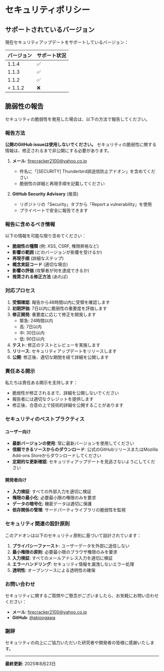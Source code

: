 # セキュリティポリシー

## サポートされているバージョン

現在セキュリティアップデートをサポートしているバージョン：

| バージョン | サポート状況        |
| -------- | ----------------- |
| 1.1.4    | :white_check_mark: |
| 1.1.3    | :white_check_mark: |
| 1.1.2    | :white_check_mark: |
| < 1.1.2  | :x:                |

## 脆弱性の報告

セキュリティの脆弱性を発見した場合は、以下の方法で報告してください。

### 報告方法

**公開のGitHub issueは使用しないでください。** セキュリティの脆弱性に関する情報は、修正されるまで非公開にする必要があります。

1. **メール**: firecracker2100@yahoo.co.jp
   - 件名に「[SECURITY] Thunderbird誤送信防止アドオン」を含めてください
   - 脆弱性の詳細と再現手順を記載してください

2. **GitHub Security Advisory** (推奨)
   - リポジトリの「Security」タブから「Report a vulnerability」を使用
   - プライベートで安全に報告できます

### 報告に含めるべき情報

以下の情報を可能な限り含めてください：

- **脆弱性の種類** (例: XSS, CSRF, 権限昇格など)
- **影響の範囲** (どのバージョンが影響を受けるか)
- **再現手順** (詳細なステップ)
- **概念実証コード** (適切な場合)
- **影響の評価** (攻撃者が何を達成できるか)
- **推奨される修正方法** (あれば)

### 対応プロセス

1. **受領確認**: 報告から48時間以内に受領を確認します
2. **初期評価**: 7日以内に脆弱性の重要度を評価します
3. **修正開発**: 重要度に応じて修正を開発します
   - 緊急: 24時間以内
   - 高: 7日以内
   - 中: 30日以内
   - 低: 90日以内
4. **テスト**: 修正のテストとレビューを実施します
5. **リリース**: セキュリティアップデートをリリースします
6. **公開**: 修正後、適切な期間を経て詳細を公開します

### 責任ある開示

私たちは責任ある開示を支持します：

- 脆弱性が修正されるまで、詳細を公開しないでください
- 報告者には適切なクレジットを提供します
- 修正後、合意の上で技術的詳細を公開することがあります

### セキュリティのベストプラクティス

#### ユーザー向け

- **最新バージョンの使用**: 常に最新バージョンを使用してください
- **信頼できるソースからのダウンロード**: 公式のGitHubリリースまたはMozilla Add-ons Storeからダウンロードしてください
- **定期的な更新確認**: セキュリティアップデートを見逃さないようにしてください

#### 開発者向け

- **入力検証**: すべての外部入力を適切に検証
- **権限の最小化**: 必要最小限の権限のみを要求
- **データの暗号化**: 機密データは適切に保護
- **依存関係の管理**: サードパーティライブラリの脆弱性を監視

### セキュリティ関連の設計原則

このアドオンは以下のセキュリティ原則に基づいて設計されています：

1. **プライバシーファースト**: ユーザーデータを外部に送信しない
2. **最小権限の原則**: 必要最小限のブラウザ権限のみを要求
3. **入力検証**: すべてのメールアドレス入力を適切に検証
4. **エラーハンドリング**: セキュリティ情報を漏洩しないエラー処理
5. **透明性**: オープンソースによる透明性の確保

### お問い合わせ

セキュリティに関するご質問やご懸念がございましたら、お気軽にお問い合わせください：

- **メール**: firecracker2100@yahoo.co.jp
- **GitHub**: [@akioogawa](https://github.com/akioogawa)

### 謝辞

セキュリティの向上にご協力いただいた研究者や開発者の皆様に感謝いたします。

---

**最終更新**: 2025年8月23日
